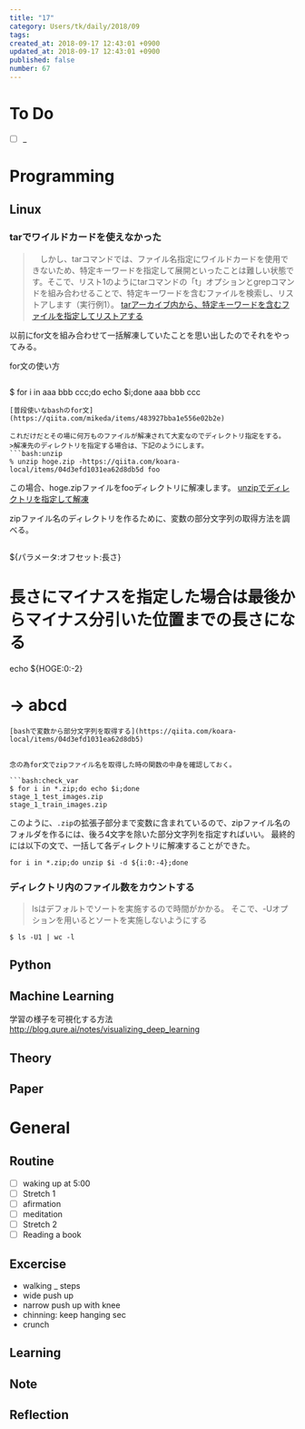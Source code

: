 ```yaml
---
title: "17"
category: Users/tk/daily/2018/09
tags: 
created_at: 2018-09-17 12:43:01 +0900
updated_at: 2018-09-17 12:43:01 +0900
published: false
number: 67
---
```


# To Do
- [ ] _

# Programming
## Linux
### tarでワイルドカードを使えなかった
> 　しかし、tarコマンドでは、ファイル名指定にワイルドカードを使用できないため、特定キーワードを指定して展開といったことは難しい状態です。そこで、リスト1のようにtarコマンドの「t」オプションとgrepコマンドを組み合わせることで、特定キーワードを含むファイルを検索し、リストアします（実行例1）。
[tarアーカイブ内から、特定キーワードを含むファイルを指定してリストアする](http://www.itmedia.co.jp/enterprise/articles/0808/25/news015.html)

以前にfor文を組み合わせて一括解凍していたことを思い出したのでそれをやってみる。

for文の使い方
>```bash:for
$ for i in aaa bbb ccc;do echo $i;done
aaa
bbb
ccc
```
[普段使いなbashのfor文](https://qiita.com/mikeda/items/483927bba1e556e02b2e)

これだけだとその場に何万ものファイルが解凍されて大変なのでディレクトリ指定をする。
>解凍先のディレクトリを指定する場合は、下記のようにします。
```bash:unzip
% unzip hoge.zip -https://qiita.com/koara-local/items/04d3efd1031ea62d8db5d foo
```
この場合、hoge.zipファイルをfooディレクトリに解凍します。
[unzipでディレクトリを指定して解凍](http://cutmail.hatenablog.com/entry/20100816/1281952284)

zipファイル名のディレクトリを作るために、変数の部分文字列の取得方法を調べる。
>```bash:str
${パラメータ:オフセット:長さ}
#
# 長さにマイナスを指定した場合は最後からマイナス分引いた位置までの長さになる
echo ${HOGE:0:-2}
# -> abcd
```
[bashで変数から部分文字列を取得する](https://qiita.com/koara-local/items/04d3efd1031ea62d8db5)


念の為for文でzipファイル名を取得した時の関数の中身を確認しておく。

```bash:check_var
$ for i in *.zip;do echo $i;done
stage_1_test_images.zip
stage_1_train_images.zip
```

このように、`.zip`の拡張子部分まで変数に含まれているので、zipファイル名のフォルダを作るには、後ろ4文字を除いた部分文字列を指定すればいい。
最終的には以下の文で、一括して各ディレクトリに解凍することができた。

```bash:unzip_all_to_exdir
for i in *.zip;do unzip $i -d ${i:0:-4};done
```

### ディレクトリ内のファイル数をカウントする
>lsはデフォルトでソートを実施するので時間がかかる。
そこで、-Uオプションを用いるとソートを実施しないようにする
```bash:count
$ ls -U1 | wc -l
```

## Python

## Machine Learning
学習の様子を可視化する方法
http://blog.qure.ai/notes/visualizing_deep_learning

## Theory

## Paper

# General
## Routine
- [ ] waking up at 5:00
- [ ]  Stretch 1
- [ ] afirmation
- [ ] meditation
- [ ]  Stretch 2
- [ ] Reading a book

## Excercise
* walking _ steps
* wide push up  
* narrow push up with knee 
* chinning: keep hanging  sec
* crunch

## Learning

## Note

## Reflection

